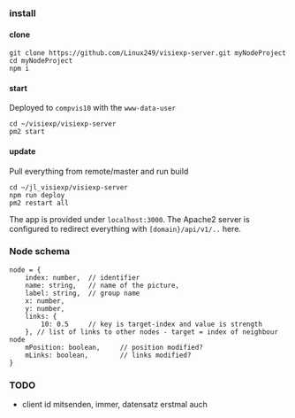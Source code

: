 ### install

#### clone
```
git clone https://github.com/Linux249/visiexp-server.git myNodeProject
cd myNodeProject
npm i
```

#### start
Deployed to `compvis10` with the `www-data-user`
```
cd ~/visiexp/visiexp-server
pm2 start
```

#### update
Pull everything from remote/master and run build
```
cd ~/jl_visiexp/visiexp-server
npm run deploy
pm2 restart all
```

The app is provided under `localhost:3000`. The Apache2 server is configured to redirect everything with `[domain}/api/v1/..` here. 
 


### Node schema
```
node = {
    index: number,  // identifier
    name: string,   // name of the picture,
    label: string,  // group name
    x: number,
    y: number,
    links: {
        10: 0.5     // key is target-index and value is strength
    }, // list of links to other nodes - target = index of neighbour node
    mPosition: boolean,     // position modified?
    mLinks: boolean,        // links modified?
}
```

### TODO 
- client id mitsenden, immer, datensatz erstmal auch
